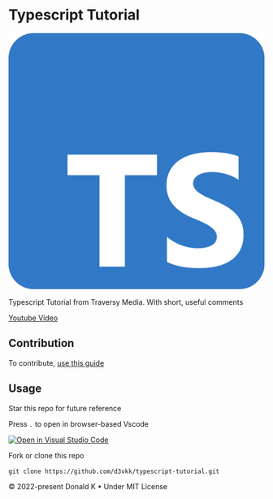 # Typescript Tutorial

![Typescript Logo](https://github.com/d3vkk/typescript-tutorial/blob/master/typescript-logo.png)

Typescript Tutorial from Traversy Media. With short, useful comments

[Youtube Video](https://www.youtube.com/watch?v=BCg4U1FzODs)

## Contribution

To contribute, [use this guide](https://github.com/d3vkk/open-source/blob/master/CONTRIBUTING.md)

## Usage

Star this repo for future reference

Press `.` to open in browser-based Vscode

[![Open in Visual Studio Code](https://open.vscode.dev/badges/open-in-vscode.svg)](https://open.vscode.dev/d3vkk/typescript-tutorial)

Fork or clone this repo
```
git clone https://github.com/d3vkk/typescript-tutorial.git
```

© 2022-present Donald K • Under MIT License
